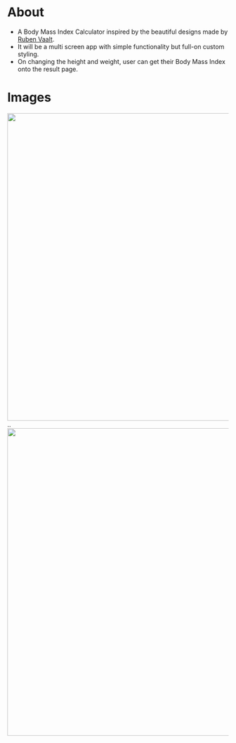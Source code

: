 # About

* A Body Mass Index Calculator inspired by the beautiful designs made by [Ruben Vaalt](https://dribbble.com/shots/4585382-Simple-BMI-Calculator). 
* It will be a multi screen app with simple functionality but full-on custom styling. 
* On changing the height and weight, user can get their Body Mass Index onto the result page.
# Images

<img src="https://user-images.githubusercontent.com/86222915/126340364-5e3b743c-cf10-4510-9edd-eb0012a44a76.png"  height="700">   ..
<img src="https://user-images.githubusercontent.com/86222915/126340441-1d224a98-3982-4b85-a2fe-d2e32892d99d.png"  height="700">


